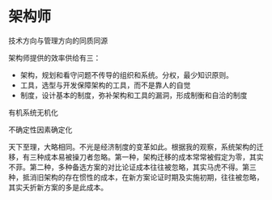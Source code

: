 # 架构师 #

技术方向与管理方向的同质同源

架构师提供的效率供给有三：

-  架构，规划和看守问题不传导的组织和系统。分权，最少知识原则。
-  工具，选型与开发保障架构的工具，而不是靠人的自觉
-  制度，设计基本的制度，弥补架构和工具的漏洞，形成制衡和自洽的制度

有机系统无机化

不确定性因素确定化

天下至理，大略相同。不光是经济制度的变革如此。根据我的观察，系统架构的迁移，有三种成本易被操刀者忽略。第一种，架构迁移的成本常常被假定为零，其实不菲。第二种，多种备选方案的对比论证成本往往被忽略，其实马虎不得。第三种，抵消旧架构的存在惯性的成本，在新方案论证时期及实施初期，往往被忽略，其实夭折新方案的多是此成本。
